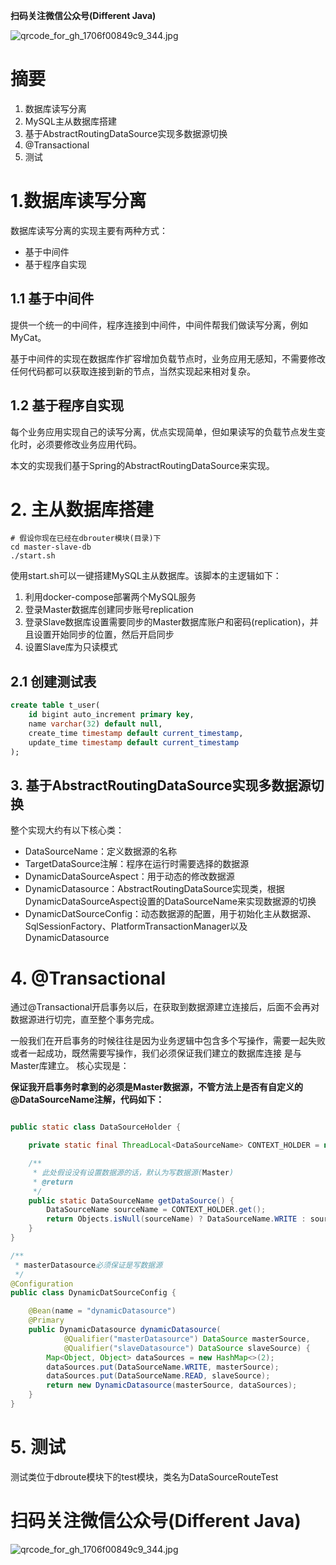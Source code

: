 
**扫码关注微信公众号(Different Java)**

![qrcode_for_gh_1706f00849c9_344.jpg](http://ww1.sinaimg.cn/large/69ad3470gy1gmd7g8h298j209k09kt8n.jpg)

# 摘要

1. 数据库读写分离
2. MySQL主从数据库搭建
3. 基于AbstractRoutingDataSource实现多数据源切换
4. @Transactional
5. 测试


# 1.数据库读写分离

数据库读写分离的实现主要有两种方式：

- 基于中间件
- 基于程序自实现

## 1.1 基于中间件

提供一个统一的中间件，程序连接到中间件，中间件帮我们做读写分离，例如MyCat。

基于中间件的实现在数据库作扩容增加负载节点时，业务应用无感知，不需要修改任何代码都可以获取连接到新的节点，当然实现起来相对复杂。

## 1.2 基于程序自实现

每个业务应用实现自己的读写分离，优点实现简单，但如果读写的负载节点发生变化时，必须要修改业务应用代码。

本文的实现我们基于Spring的AbstractRoutingDataSource来实现。

# 2. 主从数据库搭建
```shell
# 假设你现在已经在dbrouter模块(目录)下
cd master-slave-db
./start.sh
```
使用start.sh可以一键搭建MySQL主从数据库。该脚本的主逻辑如下：

1. 利用docker-compose部署两个MySQL服务
2. 登录Master数据库创建同步账号replication
3. 登录Slave数据库设置需要同步的Master数据库账户和密码(replication)，并且设置开始同步的位置，然后开启同步
4. 设置Slave库为只读模式

## 2.1 创建测试表

```sql
create table t_user(
    id bigint auto_increment primary key,
    name varchar(32) default null,
    create_time timestamp default current_timestamp,
    update_time timestamp default current_timestamp
);
```

## 3. 基于AbstractRoutingDataSource实现多数据源切换

整个实现大约有以下核心类：

- DataSourceName：定义数据源的名称
- TargetDataSource注解：程序在运行时需要选择的数据源
- DynamicDataSourceAspect：用于动态的修改数据源
- DynamicDatasource：AbstractRoutingDataSource实现类，根据DynamicDataSourceAspect设置的DataSourceName来实现数据源的切换
- DynamicDatSourceConfig：动态数据源的配置，用于初始化主从数据源、SqlSessionFactory、PlatformTransactionManager以及DynamicDatasource

# 4. @Transactional

通过@Transactional开启事务以后，在获取到数据源建立连接后，后面不会再对数据源进行切完，直至整个事务完成。

一般我们在开启事务的时候往往是因为业务逻辑中包含多个写操作，需要一起失败或者一起成功，既然需要写操作，我们必须保证我们建立的数据库连接
是与Master库建立。 核心实现是：

**保证我开启事务时拿到的必须是Master数据源，不管方法上是否有自定义的@DataSourceName注解，代码如下：**

```java

public static class DataSourceHolder {

    private static final ThreadLocal<DataSourceName> CONTEXT_HOLDER = new ThreadLocal<>();

    /**
     * 此处假设没有设置数据源的话，默认为写数据源(Master)
     * @return
     */
    public static DataSourceName getDataSource() {
        DataSourceName sourceName = CONTEXT_HOLDER.get();
        return Objects.isNull(sourceName) ? DataSourceName.WRITE : sourceName;
    }
}

/**
 * masterDatasource必须保证是写数据源
 */
@Configuration
public class DynamicDatSourceConfig {

    @Bean(name = "dynamicDatasource")
    @Primary
    public DynamicDatasource dynamicDatasource(
            @Qualifier("masterDatasource") DataSource masterSource,
            @Qualifier("slaveDatasource") DataSource slaveSource) {
        Map<Object, Object> dataSources = new HashMap<>(2);
        dataSources.put(DataSourceName.WRITE, masterSource);
        dataSources.put(DataSourceName.READ, slaveSource);
        return new DynamicDatasource(masterSource, dataSources);
    }
}
```

# 5. 测试
测试类位于dbroute模块下的test模块，类名为DataSourceRouteTest

# 扫码关注微信公众号(Different Java)

![qrcode_for_gh_1706f00849c9_344.jpg](http://ww1.sinaimg.cn/large/69ad3470gy1gmd7g8h298j209k09kt8n.jpg)


